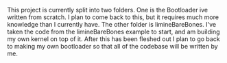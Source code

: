 This project is currently split into two folders. 
  One is the Bootloader ive written from scratch. I plan to come back to this, but it requires much more knowledge 
than I currently have.
  The other folder is limineBareBones. I've taken the code from the limineBareBones example to start, and am building my 
own kernel on top of it. After this has been fleshed out I plan to go back to making my own bootloader so that all of the 
codebase will be written by me.
